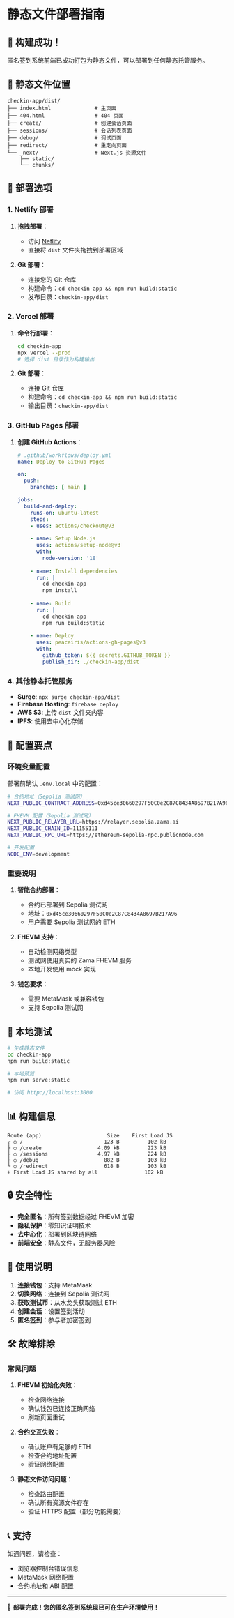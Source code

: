 # 静态文件部署指南

## 🎉 构建成功！

匿名签到系统前端已成功打包为静态文件，可以部署到任何静态托管服务。

## 📁 静态文件位置

```
checkin-app/dist/
├── index.html              # 主页面
├── 404.html                # 404 页面  
├── create/                 # 创建会话页面
├── sessions/               # 会话列表页面
├── debug/                  # 调试页面
├── redirect/               # 重定向页面
└── _next/                  # Next.js 资源文件
    ├── static/
    └── chunks/
```

## 🚀 部署选项

### 1. Netlify 部署

1. **拖拽部署**：
   - 访问 [Netlify](https://www.netlify.com)
   - 直接将 `dist` 文件夹拖拽到部署区域

2. **Git 部署**：
   - 连接您的 Git 仓库
   - 构建命令：`cd checkin-app && npm run build:static`
   - 发布目录：`checkin-app/dist`

### 2. Vercel 部署

1. **命令行部署**：
   ```bash
   cd checkin-app
   npx vercel --prod
   # 选择 dist 目录作为构建输出
   ```

2. **Git 部署**：
   - 连接 Git 仓库
   - 构建命令：`cd checkin-app && npm run build:static`
   - 输出目录：`checkin-app/dist`

### 3. GitHub Pages 部署

1. **创建 GitHub Actions**：
   ```yaml
   # .github/workflows/deploy.yml
   name: Deploy to GitHub Pages
   
   on:
     push:
       branches: [ main ]
   
   jobs:
     build-and-deploy:
       runs-on: ubuntu-latest
       steps:
       - uses: actions/checkout@v3
       
       - name: Setup Node.js
         uses: actions/setup-node@v3
         with:
           node-version: '18'
           
       - name: Install dependencies
         run: |
           cd checkin-app
           npm install
           
       - name: Build
         run: |
           cd checkin-app
           npm run build:static
           
       - name: Deploy
         uses: peaceiris/actions-gh-pages@v3
         with:
           github_token: ${{ secrets.GITHUB_TOKEN }}
           publish_dir: ./checkin-app/dist
   ```

### 4. 其他静态托管服务

- **Surge**: `npx surge checkin-app/dist`
- **Firebase Hosting**: `firebase deploy`
- **AWS S3**: 上传 `dist` 文件夹内容
- **IPFS**: 使用去中心化存储

## 🔧 配置要点

### 环境变量配置

部署前确认 `.env.local` 中的配置：

```bash
# 合约地址（Sepolia 测试网）
NEXT_PUBLIC_CONTRACT_ADDRESS=0xd45ce30660297F50C0e2C87C8434A8697B217A96

# FHEVM 配置（Sepolia 测试网）
NEXT_PUBLIC_RELAYER_URL=https://relayer.sepolia.zama.ai
NEXT_PUBLIC_CHAIN_ID=11155111
NEXT_PUBLIC_RPC_URL=https://ethereum-sepolia-rpc.publicnode.com

# 开发配置
NODE_ENV=development
```

### 重要说明

1. **智能合约部署**：
   - 合约已部署到 Sepolia 测试网
   - 地址：`0xd45ce30660297F50C0e2C87C8434A8697B217A96`
   - 用户需要 Sepolia 测试网的 ETH

2. **FHEVM 支持**：
   - 自动检测网络类型
   - 测试网使用真实的 Zama FHEVM 服务
   - 本地开发使用 mock 实现

3. **钱包要求**：
   - 需要 MetaMask 或兼容钱包
   - 支持 Sepolia 测试网

## 🧪 本地测试

```bash
# 生成静态文件
cd checkin-app
npm run build:static

# 本地预览
npm run serve:static

# 访问 http://localhost:3000
```

## 📊 构建信息

```
Route (app)                     Size    First Load JS
┌ ○ /                          123 B         102 kB
├ ○ /create                  4.09 kB         223 kB
├ ○ /sessions                4.97 kB         224 kB
├ ○ /debug                     882 B         103 kB
└ ○ /redirect                  618 B         103 kB
+ First Load JS shared by all               102 kB
```

## 🔒 安全特性

- **完全匿名**：所有签到数据经过 FHEVM 加密
- **隐私保护**：零知识证明技术
- **去中心化**：部署到区块链网络
- **前端安全**：静态文件，无服务器风险

## 📝 使用说明

1. **连接钱包**：支持 MetaMask
2. **切换网络**：连接到 Sepolia 测试网
3. **获取测试币**：从水龙头获取测试 ETH
4. **创建会话**：设置签到活动
5. **匿名签到**：参与者加密签到

## 🛠 故障排除

### 常见问题

1. **FHEVM 初始化失败**：
   - 检查网络连接
   - 确认钱包已连接正确网络
   - 刷新页面重试

2. **合约交互失败**：
   - 确认账户有足够的 ETH
   - 检查合约地址配置
   - 验证网络配置

3. **静态文件访问问题**：
   - 检查路由配置
   - 确认所有资源文件存在
   - 验证 HTTPS 配置（部分功能需要）

## 📞 支持

如遇问题，请检查：
- 浏览器控制台错误信息
- MetaMask 网络配置
- 合约地址和 ABI 配置

---

🎉 **部署完成！您的匿名签到系统现已可在生产环境使用！**
